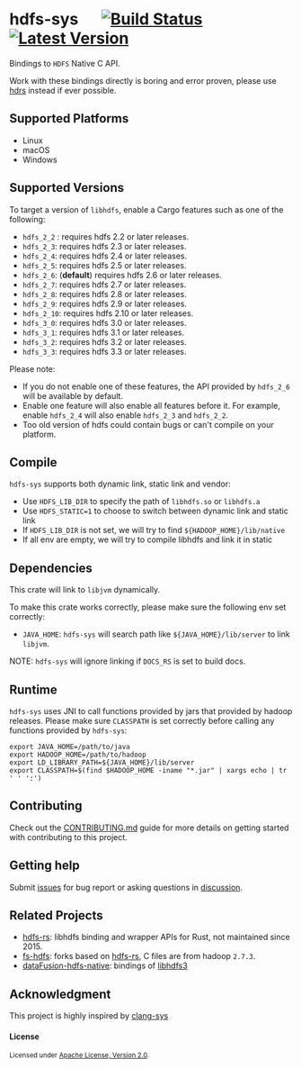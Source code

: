 # hdfs-sys &emsp; [![Build Status]][actions] [![Latest Version]][crates.io]

[Build Status]: https://img.shields.io/github/actions/workflow/status/Xuanwo/hdfs-sys/ci.yml
[actions]: https://github.com/Xuanwo/hdfs-sys/actions?query=branch%3Amain
[Latest Version]: https://img.shields.io/crates/v/hdfs-sys.svg
[crates.io]: https://crates.io/crates/hdfs-sys

Bindings to `HDFS` Native C API.

Work with these bindings directly is boring and error proven, please use [hdrs](https://github.com/Xuanwo/hdrs) instead if ever possible.

## Supported Platforms

- Linux
- macOS
- Windows

## Supported Versions

To target a version of `libhdfs`, enable a Cargo features such as one of the following:

- `hdfs_2_2` : requires hdfs 2.2 or later releases.
- `hdfs_2_3`: requires hdfs 2.3 or later releases.
- `hdfs_2_4`: requires hdfs 2.4 or later releases.
- `hdfs_2_5`: requires hdfs 2.5 or later releases.
- `hdfs_2_6`: (**default**) requires hdfs 2.6 or later releases.
- `hdfs_2_7`: requires hdfs 2.7 or later releases.
- `hdfs_2_8`: requires hdfs 2.8 or later releases.
- `hdfs_2_9`: requires hdfs 2.9 or later releases.
- `hdfs_2_10`: requires hdfs 2.10 or later releases.
- `hdfs_3_0`: requires hdfs 3.0 or later releases.
- `hdfs_3_1`: requires hdfs 3.1 or later releases.
- `hdfs_3_2`: requires hdfs 3.2 or later releases.
- `hdfs_3_3`: requires hdfs 3.3 or later releases.

Please note:

- If you do not enable one of these features, the API provided by `hdfs_2_6` will be available by default.
- Enable one feature will also enable all features before it. For example, enable `hdfs_2_4` will also enable `hdfs_2_3` and `hdfs_2_2`.
- Too old version of hdfs could contain bugs or can't compile on your platform.

## Compile

`hdfs-sys` supports both dynamic link, static link and vendor:

- Use `HDFS_LIB_DIR` to specify the path of `libhdfs.so` or `libhdfs.a`
- Use `HDFS_STATIC=1` to choose to switch between dynamic link and static link
- If `HDFS_LIB_DIR` is not set, we will try to find `${HADOOP_HOME}/lib/native`
- If all env are empty, we will try to compile libhdfs and link it in static

## Dependencies

This crate will link to `libjvm` dynamically.

To make this crate works correctly, please make sure the following env set correctly:

- `JAVA_HOME`: `hdfs-sys` will search path like `${JAVA_HOME}/lib/server` to link `libjvm`.

NOTE: `hdfs-sys` will ignore linking if `DOCS_RS` is set to build docs.

## Runtime

`hdfs-sys` uses JNI to call functions provided by jars that provided by hadoop releases. Please make sure `CLASSPATH` is set correctly before calling any functions provided by `hdfs-sys`:

```shell
export JAVA_HOME=/path/to/java
export HADOOP_HOME=/path/to/hadoop
export LD_LIBRARY_PATH=${JAVA_HOME}/lib/server
export CLASSPATH=$(find $HADOOP_HOME -iname "*.jar" | xargs echo | tr ' ' ':')
```

## Contributing

Check out the [CONTRIBUTING.md](./CONTRIBUTING.md) guide for more details on getting started with contributing to this project.

## Getting help

Submit [issues](https://github.com/Xuanwo/hdfs-sys/issues/new/choose) for bug report or asking questions in [discussion](https://github.com/Xuanwo/hdfs-sys/discussions/new?category=q-a).

## Related Projects

- [hdfs-rs](https://github.com/hyunsik/hdfs-rs/): libhdfs binding and wrapper APIs for Rust, not maintained since 2015.
- [fs-hdfs](https://github.com/yahoNanJing/fs-hdfs): forks based on [hdfs-rs](https://github.com/hyunsik/hdfs-rs/), C files are from hadoop `2.7.3`.
- [dataFusion-hdfs-native](https://github.com/datafusion-contrib/datafusion-hdfs-native): bindings of [libhdfs3](https://github.com/ClickHouse/libhdfs3/)

## Acknowledgment

This project is highly inspired by [clang-sys](https://github.com/KyleMayes/clang-sys)

#### License

<sup>
Licensed under <a href="./LICENSE">Apache License, Version 2.0</a>.
</sup>
